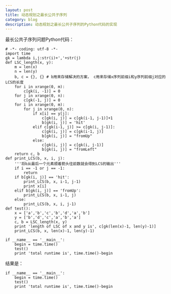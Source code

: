 ```yaml
---
layout: post
title: 动态规划之最长公共子序列
category: blog
description: 动态规划之最长公共子序列的Python代码的实现
---
```


最长公共子序列问题Python代码：

	# -*- coding: utf-8 -*-
	import time
	gk = lambda i,j:str(i)+','+str(j)
	def LSC_length(x, y):
		m = len(x)
	    n = len(y)
	    b, c = {}, {} # b用来存储解决的方案， c用来存储x序列前缀i和y序列前缀j对应的LCS的长度
	    for i in xrange(0, m):
	        c[gk(i, -1)] = 0
	    for j in xrange(0, n):
	        c[gk(-1, j)] = 0
	    for i in xrange(0, m):
	        for j in xrange(0, n):
	            if x[i] == y[j]:
	                c[gk(i, j)] = c[gk(i-1, j-1)]+1
	                b[gk(i, j)] = 'hit'
	            elif c[gk(i-1, j)] >= c[gk(i, j-1)]:
	                c[gk(i, j)] = c[gk(i-1, j)]
	                b[gk(i, j)] = "fromUp"
	            else:
	                c[gk(i, j)] = c[gk(i, j-1)]
	                b[gk(i, j)] = "fromLeft"
	    return c, b
	def print_LCS(b, x, i, j):
	    '''将b从最后一个元素顺着箭头往前数就会得到LCS的输出'''
	    if i == -1 or j == -1:
	        return
	    if b[gk(i, j)] == 'hit':
	        print_LCS(b, x, i-1, j-1)
	        print x[i]
	    elif b[gk(i, j)] == 'fromUp':
	        print_LCS(b, x, i-1, j)
	    else:
	        print_LCS(b, x, i, j-1)
	def test():
	    x = ['a','b','c','b','d','a','b']
	    y = ['b','d','c','a','b','a']
	    c, b = LSC_length(x, y)
	    print 'length of LSC of x and y is', c[gk(len(x)-1, len(y)-1)]
	    print_LCS(b, x, len(x)-1, len(y)-1)
	                  
	if __name__ == '__main__':
	    begin = time.time()
	    test()
	    print 'total runtime is', time.time()-begin

结果是：

	if __name__ == '__main__':
	    begin = time.time()
	    test()
	    print 'total runtime is', time.time()-begin
